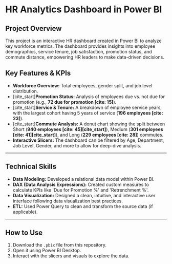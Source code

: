 # HR Analytics Dashboard in Power BI

## Project Overview

This project is an interactive HR dashboard created in Power BI to analyze key workforce metrics. The dashboard provides insights into employee demographics, service tenure, job satisfaction, promotion status, and commute distance, empowering HR leaders to make data-driven decisions.

## Key Features & KPIs

* **Workforce Overview:** Total employees, gender split, and job level distribution.
* [cite_start]**Promotion Status:** Analysis of employees due vs. not due for promotion (e.g., **72 due for promotion [cite: 15]**).
* [cite_start]**Service & Tenure:** A breakdown of employee service years, with the largest cohort having 5 years of service (**196 employees [cite: 23]**).
* [cite_start]**Commute Analysis:** A donut chart showing the split between Short (**940 employees [cite: 45][cite_start]**), Medium (**301 employees [cite: 41][cite_start]**), and Long (**229 employees [cite: 28]**) commutes.
* **Interactive Slicers:** The dashboard can be filtered by Age, Department, Job Level, Gender, and more to allow for deep-dive analysis.

---

## Technical Skills

* **Data Modeling:** Developed a relational data model within Power BI.
* **DAX (Data Analysis Expressions):** Created custom measures to calculate KPIs like 'Due for Promotion %' and 'Retrenchment %'.
* **Data Visualization:** Designed a clean, intuitive, and interactive user interface following data visualization best practices.
* **ETL:** Used Power Query to clean and transform the source data (if applicable).

---

## How to Use

1.  Download the `.pbix` file from this repository.
2.  Open it using Power BI Desktop.
3.  Interact with the slicers and visuals to explore the data.
